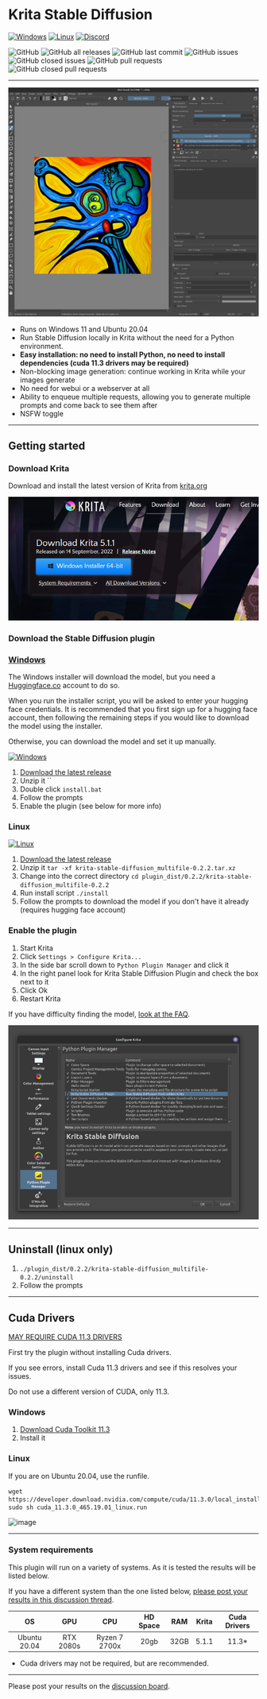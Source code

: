 # Krita Stable Diffusion

[![Windows](https://img.shields.io/static/v1?label=Download&message=Download&color=00aa00&style=for-the-badge&logo=windows&logoColor=white&link=)](https://github.com/w4ffl35/krita_stable_diffusion/releases/download/0.3.0-alpha/krita-stable-diffusion-windows-0.3.0-alpha.tar.xz)
[![Linux](https://img.shields.io/static/v1?label=Download&message=Download&color=00aa00&style=for-the-badge&logo=linux&logoColor=white&link=)](https://github.com/w4ffl35/krita_stable_diffusion/releases/download/0.2.2-alpha/krita-stable-diffusion_multifile-0.2.2.tar.xz)
[![Discord](https://img.shields.io/discord/839511291466219541?color=5865F2&logo=discord&logoColor=white&style=for-the-badge)](https://discord.com/channels/839511291466219541/1022298294338191381)

![GitHub](https://img.shields.io/github/license/w4ffl35/krita_stable_diffusion)
![GitHub all releases](https://img.shields.io/github/downloads/w4ffl35/krita_stable_diffusion/total)
![GitHub last commit](https://img.shields.io/github/last-commit/w4ffl35/krita_stable_diffusion)
![GitHub issues](https://img.shields.io/github/issues/w4ffl35/krita_stable_diffusion)
![GitHub closed issues](https://img.shields.io/github/issues-closed/w4ffl35/krita_stable_diffusion)
![GitHub pull requests](https://img.shields.io/github/issues-pr/w4ffl35/krita_stable_diffusion)
![GitHub closed pull requests](https://img.shields.io/github/issues-pr-closed/w4ffl35/krita_stable_diffusion)

---

![img_3.png](src/img_3.png)

- Runs on Windows 11 and Ubuntu 20.04
- Run Stable Diffusion locally in Krita without the need for a Python environment.
- **Easy installation: no need to install Python, no need to install dependencies (**cuda 11.3 drivers may be required**)**
- Non-blocking image generation: continue working in Krita while your images generate
- No need for webui or a webserver at all
- Ability to enqueue multiple requests, allowing you to generate multiple prompts and come back to see them after
- NSFW toggle

---

## Getting started

### Download Krita

Download and install the latest version of Krita from [krita.org](https://krita.org/en/download/krita-desktop/)

![img.png](img.png)

### Download the Stable Diffusion plugin

### [Windows](#windows)

The Windows installer will download the model, but you need a [Huggingface.co](https://huggingface.co/join) account to do so.

When you run the installer script, you will be asked to enter your hugging face credentials. 
It is recommended that you first sign up for a hugging face account, then following the remaining steps if you would like to download the model using the installer.

Otherwise, you can download the model and set it up manually.

[![Windows](https://img.shields.io/static/v1?label=Download&message=Windows&color=0044cc&style=for-the-badge&logo=windows&logoColor=white&link=)](https://github.com/w4ffl35/krita_stable_diffusion/releases/download/0.3.0-alpha/krita-stable-diffusion-windows-0.3.0-alpha.tar.xz)

1. [Download the latest release](https://github.com/w4ffl35/krita_stable_diffusion/releases/download/0.3.0-alpha/krita-stable-diffusion-windows-0.3.0-alpha.zip)
2. Unzip it ``
3. Double click `install.bat`
4. Follow the prompts
5. Enable the plugin (see below for more info)

### Linux

[![Linux](https://img.shields.io/static/v1?label=Download&message=Linux&color=44aa00&style=for-the-badge&logo=linux&logoColor=white&link=)](https://github.com/w4ffl35/krita_stable_diffusion/releases/download/0.2.2-alpha/krita-stable-diffusion_multifile-0.2.2.tar.xz)


1. [Download the latest release](https://github.com/w4ffl35/krita_stable_diffusion/releases/download/0.2.2-alpha/krita-stable-diffusion_multifile-0.2.2.tar.xz)
2. Unzip it `tar -xf krita-stable-diffusion_multifile-0.2.2.tar.xz`
3. Change into the correct directory `cd plugin_dist/0.2.2/krita-stable-diffusion_multifile-0.2.2`
4. Run install script `./install`
5. Follow the prompts to download the model if you don't have it already (requires hugging face account)

### Enable the plugin

1. Start Krita 
2. Click `Settings > Configure Krita...`
3. In the side bar scroll down to `Python Plugin Manager` and click it
4. In the right panel look for Krita Stable Diffusion Plugin and check the box next to it
5. Click Ok
6. Restart Krita

If you have difficulty finding the model, [look at the FAQ](https://github.com/w4ffl35/krita_stable_diffusion/wiki/FAQ).

![img_1.png](src/img_1.png)

---

## Uninstall (linux only)

1. `./plugin_dist/0.2.2/krita-stable-diffusion_multifile-0.2.2/uninstall`
2. Follow the prompts

---

## Cuda Drivers

[MAY REQUIRE CUDA 11.3 DRIVERS](https://developer.nvidia.com/cuda-11.3.0-download-archive?target_os=Linux&target_arch=x86_64&Distribution=Ubuntu&target_version=20.04&target_type=runfile_local)

First try the plugin without installing Cuda drivers. 

If you see errors, install Cuda 11.3 drivers and see if this resolves your issues.

Do not use a different version of CUDA, only 11.3.

### Windows

1. [Download Cuda Toolkit 11.3](https://developer.download.nvidia.com/compute/cuda/11.3.0/local_installers/cuda_11.3.0_465.89_win10.exe)
2. Install it

### Linux

If you are on Ubuntu 20.04, use the runfile.

```
wget https://developer.download.nvidia.com/compute/cuda/11.3.0/local_installers/cuda_11.3.0_465.19.01_linux.run
sudo sh cuda_11.3.0_465.19.01_linux.run
```

![image](https://user-images.githubusercontent.com/25737761/192189958-ca9d1587-263d-4d13-b67f-2fb66bf00451.png)


---

### System requirements

This plugin will run on a variety of systems. As it is tested the results will
be listed below.

If you have a different system than the one listed below, [please post your
results in this discussion thread](https://github.com/w4ffl35/krita_stable_diffusion/discussions/16).

| OS |    GPU    |      CPU      | HD Space | RAM | Krita | Cuda Drivers |
|:---:|:---------:|:-------------:|:---------:|:---:|:-----:|:------------:|
| Ubuntu 20.04 | RTX 2080s | Ryzen 7 2700x | 20gb | 32GB | 5.1.1 |    11.3*     |

* Cuda drivers may not be required, but are recommended.

---

Please post your results on
the [discussion board](https://github.com/w4ffl35/krita_stable_diffusion/discussions).
